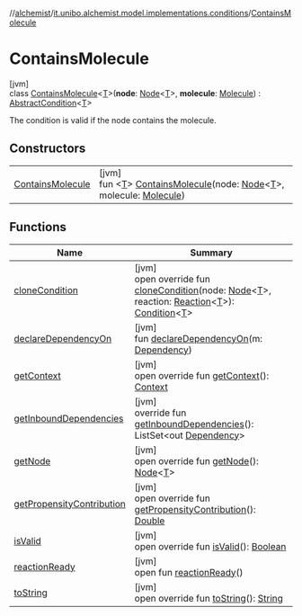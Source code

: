 //[alchemist](../../../index.md)/[it.unibo.alchemist.model.implementations.conditions](../index.md)/[ContainsMolecule](index.md)

# ContainsMolecule

[jvm]\
class [ContainsMolecule](index.md)<[T](index.md)>(**node**: [Node](../../it.unibo.alchemist.model.interfaces/-node/index.md)<[T](index.md)>, **molecule**: [Molecule](../../it.unibo.alchemist.model.interfaces/-molecule/index.md)) : [AbstractCondition](../-abstract-condition/index.md)<[T](index.md)> 

The condition is valid if the node contains the molecule.

## Constructors

| | |
|---|---|
| [ContainsMolecule](-contains-molecule.md) | [jvm]<br>fun <[T](index.md)> [ContainsMolecule](-contains-molecule.md)(node: [Node](../../it.unibo.alchemist.model.interfaces/-node/index.md)<[T](index.md)>, molecule: [Molecule](../../it.unibo.alchemist.model.interfaces/-molecule/index.md)) |

## Functions

| Name | Summary |
|---|---|
| [cloneCondition](index.md#1114898962%2FFunctions%2F-267951372) | [jvm]<br>open override fun [cloneCondition](index.md#1114898962%2FFunctions%2F-267951372)(node: [Node](../../it.unibo.alchemist.model.interfaces/-node/index.md)<[T](index.md)>, reaction: [Reaction](../../it.unibo.alchemist.model.interfaces/-reaction/index.md)<[T](index.md)>): [Condition](../../it.unibo.alchemist.model.interfaces/-condition/index.md)<[T](index.md)> |
| [declareDependencyOn](../-no-other-reaction-can-execute/index.md#-94060918%2FFunctions%2F-267951372) | [jvm]<br>fun [declareDependencyOn](../-no-other-reaction-can-execute/index.md#-94060918%2FFunctions%2F-267951372)(m: [Dependency](../../it.unibo.alchemist.model.interfaces/-dependency/index.md)) |
| [getContext](get-context.md) | [jvm]<br>open override fun [getContext](get-context.md)(): [Context](../../it.unibo.alchemist.model.interfaces/-context/index.md) |
| [getInboundDependencies](../-abstract-condition/get-inbound-dependencies.md) | [jvm]<br>override fun [getInboundDependencies](../-abstract-condition/get-inbound-dependencies.md)(): ListSet<out [Dependency](../../it.unibo.alchemist.model.interfaces/-dependency/index.md)> |
| [getNode](../-lsa-standard-condition/index.md#-1460695024%2FFunctions%2F-267951372) | [jvm]<br>open override fun [getNode](../-lsa-standard-condition/index.md#-1460695024%2FFunctions%2F-267951372)(): [Node](../../it.unibo.alchemist.model.interfaces/-node/index.md)<[T](index.md)> |
| [getPropensityContribution](get-propensity-contribution.md) | [jvm]<br>open override fun [getPropensityContribution](get-propensity-contribution.md)(): [Double](https://kotlinlang.org/api/latest/jvm/stdlib/kotlin/-double/index.html) |
| [isValid](is-valid.md) | [jvm]<br>open override fun [isValid](is-valid.md)(): [Boolean](https://kotlinlang.org/api/latest/jvm/stdlib/kotlin/-boolean/index.html) |
| [reactionReady](../../it.unibo.alchemist.model.interfaces/-condition/reaction-ready.md) | [jvm]<br>open fun [reactionReady](../../it.unibo.alchemist.model.interfaces/-condition/reaction-ready.md)() |
| [toString](../-abstract-condition/to-string.md) | [jvm]<br>open override fun [toString](../-abstract-condition/to-string.md)(): [String](https://kotlinlang.org/api/latest/jvm/stdlib/kotlin/-string/index.html) |
